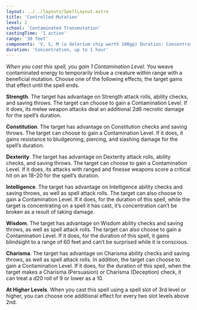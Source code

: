 ```yaml
---
layout: ../../layouts/SpellLayout.astro
title: 'Controlled Mutation'
level: 2
school: 'Contaminated Transmutation'
castingTime: '1 action'
range: '30 feet'
components: 'V, S, M (a delerium chip worth 100gp) Duration: Concentration, up to 1 hour'
duration: 'Concentration, up to 1 hour'
---
```


*When you cast this spell, you gain 1 Contamination Level.*
You weave contaminated energy to temporarily imbue a creature within range with a beneficial mutation. Choose one of the following effects; the target gains that effect until the spell ends.

**Strength**. The target has advantage on Strength attack rolls, ability checks, and saving throws. The target can choose to gain a Contamination Level. If it does, its melee weapon attacks deal an additional 2d6 necrotic damage for the spell’s duration.

**Constitution**. The target has advantage on Constitution checks and saving throws. The target can choose to gain a Contamination Level. If it does, it gains resistance to bludgeoning, piercing, and slashing damage for the spell’s duration.

**Dexterity**. The target has advantage on Dexterity attack rolls, ability checks, and saving throws. The target can choose to gain a Contamination Level. If it does, its attacks with ranged and finesse weapons score a critical hit on an 18–20 for the spell’s duration.

**Intelligence**. The target has advantage on Intelligence ability checks and saving throws, as well as spell attack rolls. The target can also choose to gain a Contamination Level.  If it does, for the duration of this spell, while the target is concentrating on a spell it has cast, it’s concentration can’t be broken as a result of taking damage.

**Wisdom**. The target has advantage on Wisdom ability checks and saving throws, as well as spell attack rolls. The target can also choose to gain a Contamination Level. If it does, for the duration of this spell, it gains blindsight to a range of 60 feet and can’t be surprised while it is conscious.

**Charisma**. The target has advantage on Charisma ability checks and saving throws, as well as spell attack rolls. In addition, the target can choose to gain a Contamination Level. If it does, for the duration of this spell, when the target makes a Charisma (Persuasion) or Charisma (Deception) check, it can treat a d20 roll of 9 or lower as a 10.

**At Higher Levels**. When you cast this spell using a spell slot of 3rd level or higher, you can choose one additional effect for every two slot levels above 2nd.